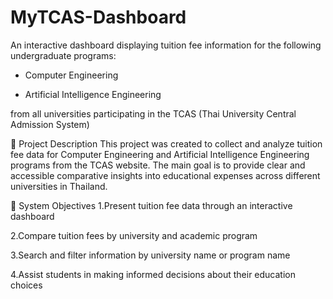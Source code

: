# MyTCAS-Dashboard
An interactive dashboard displaying tuition fee information for the following undergraduate programs:

- Computer Engineering

- Artificial Intelligence Engineering

from all universities participating in the TCAS (Thai University Central Admission System)

🧾 Project Description
This project was created to collect and analyze tuition fee data for Computer Engineering and Artificial Intelligence Engineering programs from the TCAS website. The main goal is to provide clear and accessible comparative insights into educational expenses across different universities in Thailand.

🎯 System Objectives
1.Present tuition fee data through an interactive dashboard

2.Compare tuition fees by university and academic program

3.Search and filter information by university name or program name

4.Assist students in making informed decisions about their education choices


